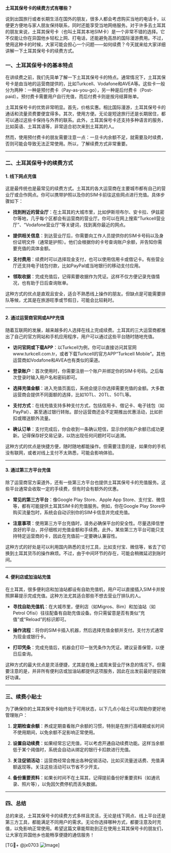 **土耳其保号卡的续费方式有哪些？**

说到出国旅行或者长期生活在国外的朋友，很多人都会考虑购买当地的电话卡，以便更方便地与家人朋友保持联系，同时还能享受当地网络服务。对于许多去土耳其的朋友来说，土耳其保号卡（也叫土耳其本地SIM卡）是一个非常不错的选择。它不仅能让你在异国他乡轻松上网、打电话，还能避免高昂的国际漫游费用。不过，使用这种卡的时候，大家可能会担心一个问题——如何续费？今天就来给大家详细讲解一下土耳其保号卡的续费方式。

### 一、土耳其保号卡的基本特点

在讲续费之前，我们先简单了解一下土耳其保号卡的特点。通常情况下，土耳其保号卡是由当地的运营商提供的，比如Turkcell、Vodafone和AVEA等。这些卡一般分为两种：一种是预付费卡（Pay-as-you-go），另一种是后付费卡（Post-paid）。预付费卡需要用户自行充值，而后付费卡则是按月结算账单。

土耳其保号卡的优势非常明显。首先，价格实惠。相比国际漫游，土耳其保号卡的通话和流量资费要便宜得多。其次，使用方便。无论是短途旅行还是长期居住，都可以通过这些卡保持与外界的联系。此外，土耳其保号卡还支持多种语言的服务，比如英语、土耳其语等，非常适合初次来到土耳其的人。

然而，使用预付费卡的朋友需要注意一点：一旦卡内余额不足，就需要及时续费，否则可能会导致无法正常使用。所以，了解续费方式非常重要。

---

### 二、土耳其保号卡的续费方式

#### 1. **线下网点充值**
  
这是最传统也是最常见的续费方式。土耳其的各大运营商在主要城市都有自己的营业厅或合作网点。你可以携带护照以及你的SIM卡前往这些网点进行充值。具体步骤如下：

- **找到附近的营业厅**：在土耳其的大城市里，比如伊斯坦布尔、安卡拉、伊兹密尔等地，几乎每个区都会有运营商的营业厅。你可以在网上搜索“Turkcell营业厅”、“Vodafone营业厅”等关键词，找到离你最近的网点。
  
- **提供相关信息**：到达营业厅后，你需要向工作人员提供你的SIM卡号码以及身份证明文件（通常是护照）。他们会根据你的卡号查询账户余额，并告知你需要充值的具体金额。

- **支付费用**：续费时可以选择现金支付，也可以使用信用卡或借记卡。有些营业厅还支持电子钱包付款，比如PayPal或当地银行的移动支付应用。

- **领取收据**：完成充值后，记得索要收据作为凭证。这样不仅方便记录充值情况，也有助于日后查询账单。

这种方式的优点是直观且安全，适合不熟悉线上操作的朋友。但缺点是可能需要排队等候，尤其是在旅游旺季或节假日，可能会比较耗时。

---

#### 2. **通过运营商官网或APP充值**

随着互联网的发展，越来越多的人选择在线上完成续费。土耳其的三大运营商都推出了自己的官方网站和手机应用程序，用户可以通过这些平台随时随地充值。

- **访问官网或下载APP**：以Turkcell为例，你可以直接访问其官网www.turkcell.com.tr，或者下载Turkcell的官方APP“Turkcell Mobile”。其他运营商如Vodafone和AVEA也有类似的渠道。

- **登录账户**：首次使用时，你需要注册一个账户并绑定你的SIM卡号码。之后每次登录时输入用户名和密码即可。

- **选择充值金额**：进入充值页面后，系统会提示你选择需要充值的金额。大多数运营商会提供不同面额的选择，比如10TL、20TL、50TL等。

- **支付方式**：在线充值支持多种支付方式，包括信用卡、借记卡、电子钱包（如PayPal）、甚至通过银行转账。部分运营商还会不定期推出优惠活动，比如折扣或赠送额外流量。

- **确认订单**：支付完成后，你会收到一条确认短信，显示你的账户余额已成功更新。记得保存好交易记录，以防出现任何问题时可以追溯。

这种方式的优点是快捷方便，随时随地都能操作。但需要注意的是，如果你的手机没有联网，或者对线上支付不太熟悉，可能会影响体验。

---

#### 3. **通过第三方平台充值**

除了运营商官方渠道外，还有一些第三方平台也提供土耳其保号卡的充值服务。这些平台通常会收取一定的手续费，但有时会有额外的优惠。

- **常见的第三方平台**：像Google Play Store、Apple App Store、支付宝、微信等，都有可能提供土耳其SIM卡的充值服务。例如，你在Google Play Store中购买流量包时，系统会自动识别你的SIM卡信息并完成充值。

- **注意事项**：使用第三方平台充值时，请务必确保平台的安全性。尽量选择信誉良好的平台，并仔细核对充值金额和手续费。此外，某些第三方平台可能只支持特定运营商的卡，因此在充值前一定要确认兼容性。

这种方式的好处是可以利用国内熟悉的支付工具，比如支付宝、微信等，省去了切换到土耳其货币的操作麻烦。不过，由于中间环节的存在，可能会稍微延迟到账时间。

---

#### 4. **便利店或加油站充值**

在土耳其，很多便利店和加油站都设有自助充值机，用户可以直接插入SIM卡并按照屏幕提示完成充值。这种方法尤其适合那些不想去营业厅排队的人。

- **寻找自助充值机**：在大城市里，便利店（如Migros、Bim）和加油站（如Petrol Ofisi）往往配备有自助充值设备。你只需留意是否有类似“充值”或“Reload”的标识即可。

- **操作流程**：将你的SIM卡插入机器，然后选择充值金额并支付。支付方式通常为现金或银行卡。

- **打印凭条**：完成充值后，机器会打印一张凭条作为凭证。建议妥善保管，以便日后查询。

这种方式的最大优点是灵活便捷，尤其是在晚上或周末营业厅休息的情况下。但需要注意的是，并非所有便利店或加油站都提供这项服务，因此在出发前最好提前做好功课。

---

### 三、续费小贴士

为了确保你的土耳其保号卡始终处于可用状态，以下几点小贴士可以帮助你更好地管理账户：

1. **定期检查余额**：养成定期查看账户余额的习惯，特别是在旅行高峰期或长时间不使用期间，以免余额不足影响正常使用。

2. **设置自动续费**：如果经常忘记充值，可以考虑开通自动续费功能。这样当余额低于某个阈值时，系统会自动从绑定的银行卡扣款进行充值。

3. **关注促销活动**：运营商经常会推出各种促销活动，比如买流量送话费、充值满额返现等。关注这些活动可以节省不少开支。

4. **备份重要资料**：如果长时间不在土耳其，记得提前备份好重要资料（如通讯录、照片等），以免因欠费停机而丢失数据。

---

### 四、总结

总的来说，土耳其保号卡的续费方式多样且灵活，无论是线下网点、线上平台还是第三方工具，都能满足不同用户的需求。无论你选择哪种方式，都要注意及时充值，以免影响正常使用。希望这篇文章能帮助到正在使用土耳其保号卡的朋友们，让大家在异国他乡也能畅享便捷的通信服务！

[TG💪+ @jx0703 ![Image](https://github.com/user-attachments/assets/dbca1d08-cadb-493c-b0ec-ad6f7a83f270)]